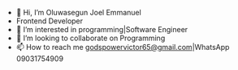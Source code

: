 - 👋 Hi, I’m Oluwasegun Joel Emmanuel
- Frontend Developer 
- 👀 I’m interested in programming|Software Engineer 
- 💞️ I’m looking to collaborate on Programming
- 📫 How to reach me godspowervictor65@gmail.com|WhatsApp 09031754909

<!---
JoeEL1506/JoeEL1506 is a ✨ special ✨ repository because its `README.md` (this file) appears on your GitHub profile.
You can click the Preview link to take a look at your changes.
--->
